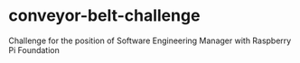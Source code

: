 # conveyor-belt-challenge
Challenge for the position of Software Engineering Manager with Raspberry Pi Foundation
